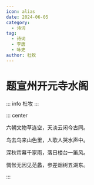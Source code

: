 ```yaml
---
icon: alias
date: 2024-06-05
category:
  - 诗词
tag:
  - 诗词
  - 李唐
  - 咏史
author: 杜牧
---
```


# 题宣州开元寺水阁


<!-- more -->

::: info
杜牧
:::


::: center 

六朝文物草连空，天淡云闲今古同。

鸟去鸟来山色里，人歌人哭水声中。

深秋帘幕千家雨，落日楼台一笛风。

惆怅无因见范蠡，参差烟树五湖东。

:::